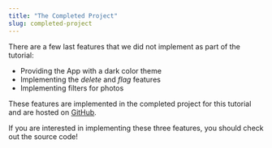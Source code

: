 ```yaml
---
title: "The Completed Project"
slug: completed-project
---
```


There are a few last features that we did not implement as part of the tutorial:

- Providing the App with a dark color theme
- Implementing the *delete* and *flag* features
- Implementing filters for photos

These features are implemented in the completed project for this tutorial and are hosted on [GitHub](https://github.com/MakeSchool/Makestagram-Swift-Solution).

If you are interested in implementing these three features, you should check out the source code!

